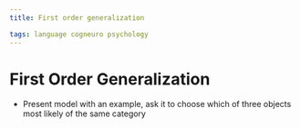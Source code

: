 ```yaml
---
title: First order generalization

tags: language cogneuro psychology 
---
```


# First Order Generalization
- Present model with an example, ask it to choose which of three objects most likely of the same category










